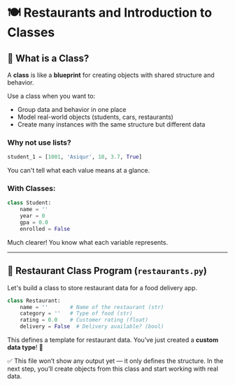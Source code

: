 # 🍽️ Restaurants and Introduction to Classes

## 🧱 What is a Class?
A **class** is like a **blueprint** for creating objects with shared structure and behavior.

Use a class when you want to:
- Group data and behavior in one place
- Model real-world objects (students, cars, restaurants)
- Create many instances with the same structure but different data

### Why not use lists?
```python
student_1 = [1001, 'Asiqur', 10, 3.7, True]
```
You can't tell what each value means at a glance.

### With Classes:
```python
class Student:
    name = ''
    year = 0
    gpa = 0.0
    enrolled = False
```
Much clearer! You know what each variable represents.

---

## 🛒 Restaurant Class Program (`restaurants.py`)
Let's build a class to store restaurant data for a food delivery app.

```python
class Restaurant:
    name = ''       # Name of the restaurant (str)
    category = ''   # Type of food (str)
    rating = 0.0    # Customer rating (float)
    delivery = False  # Delivery available? (bool)
```

This defines a template for restaurant data. You’ve just created a **custom data type**! 🧠

✅ This file won’t show any output yet — it only defines the structure. In the next step, you’ll create objects from this class and start working with real data.
